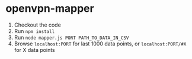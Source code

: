 # openvpn-mapper

1. Checkout the code
2. Run `npm install`
3. Run `node mapper.js PORT PATH_TO_DATA_IN_CSV`
4. Browse `localhost:PORT` for last 1000 data points, or `localhost:PORT/#X` for X data points